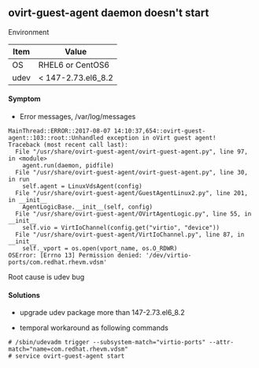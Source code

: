 ## ovirt-guest-agent daemon doesn't start

Environment

Item | Value
-|-
OS | RHEL6 or CentOS6
udev | < 147-2.73.el6_8.2

#### Symptom

* Error messages, /var/log/messages

```
MainThread::ERROR::2017-08-07 14:10:37,654::ovirt-guest-agent::103::root::Unhandled exception in oVirt guest agent!
Traceback (most recent call last):
  File "/usr/share/ovirt-guest-agent/ovirt-guest-agent.py", line 97, in <module>
    agent.run(daemon, pidfile)
  File "/usr/share/ovirt-guest-agent/ovirt-guest-agent.py", line 30, in run
    self.agent = LinuxVdsAgent(config)
  File "/usr/share/ovirt-guest-agent/GuestAgentLinux2.py", line 201, in __init__
    AgentLogicBase.__init__(self, config)
  File "/usr/share/ovirt-guest-agent/OVirtAgentLogic.py", line 55, in __init__
    self.vio = VirtIoChannel(config.get("virtio", "device"))
  File "/usr/share/ovirt-guest-agent/VirtIoChannel.py", line 87, in __init__
    self._vport = os.open(vport_name, os.O_RDWR)
OSError: [Errno 13] Permission denied: '/dev/virtio-ports/com.redhat.rhevm.vdsm'
```

Root cause is udev bug

#### Solutions

* upgrade udev package more than 147-2.73.el6_8.2

* temporal workaround as following commands

```
# /sbin/udevadm trigger --subsystem-match="virtio-ports" --attr-match="name=com.redhat.rhevm.vdsm"
# service ovirt-guest-agent start
```
